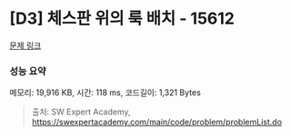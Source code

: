 # [D3] 체스판 위의 룩 배치 - 15612 

[문제 링크](https://swexpertacademy.com/main/code/problem/problemDetail.do?contestProbId=AYOBfxwaAXsDFATW) 

### 성능 요약

메모리: 19,916 KB, 시간: 118 ms, 코드길이: 1,321 Bytes



> 출처: SW Expert Academy, https://swexpertacademy.com/main/code/problem/problemList.do